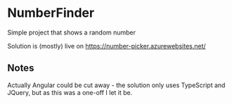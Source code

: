 # NumberFinder

Simple project that shows a random number

Solution is (mostly) live on https://number-picker.azurewebsites.net/

## Notes

Actually Angular could be cut away - the solution only uses TypeScript and JQuery, but as this was a one-off  I let it be.


